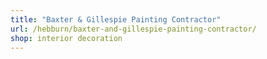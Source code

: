 ```yaml
---
title: "Baxter & Gillespie Painting Contractor"
url: /hebburn/baxter-and-gillespie-painting-contractor/
shop: interior decoration
---
```

